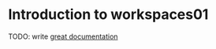 # Introduction to workspaces01

TODO: write [great documentation](http://jacobian.org/writing/what-to-write/)
